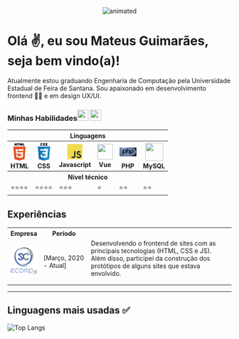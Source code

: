 <style>
    table{
        width: 100% !important;
    }
</style>


<p align="center"> <img src="https://github.com/teeuguima/teeuguima/blob/master/public/giphy.gif" width="180px" height="191px" alt="animated"/></p>

<h1>Olá ✌, eu sou Mateus Guimarães, seja bem vindo(a)!</h1>

<p>Atualmente estou graduando Engenharia de Computação pela Universidade Estadual de Feira de Santana. Sou apaixonado
    em desenvolvimento frontend 👨‍💻 e em design UX/UI.
</p>


<h3>Minhas Habilidades<img src="https://gamerview.com.br/wp-content/uploads/2019/12/mario-gif.gif" width="25px" height="25px" alt=""> 
<img src="https://cdn.streamelements.com/uploads/4ad33e4b-fe28-4e77-a64d-aa89109bd045.gif" width="25px" height="25px" alt=""></h3>

<table width="100%">
    <tr>
        <th colspan="6">Linguagens</th>    
    </tr>
    <tr>
        <th><img src="https://raw.githubusercontent.com/devicons/devicon/master/icons/html5/html5-original-wordmark.svg" width="40px" height="40px" alt=""> <br> HTML</th>
        <th><img src="https://raw.githubusercontent.com/devicons/devicon/master/icons/css3/css3-original-wordmark.svg" width="40px" height="40px" alt=""><br>CSS</th>
        <th><img src="https://raw.githubusercontent.com/devicons/devicon/master/icons/javascript/javascript-original.svg" width="35px" height="35px" alt=""><br>Javascript</th>
        <th><img src="https://upload.wikimedia.org/wikipedia/commons/thumb/9/95/Vue.js_Logo_2.svg/2367px-Vue.js_Logo_2.svg.png" width="35px" height="35px" alt=""><br>Vue</th>
        <th><img src="https://raw.githubusercontent.com/devicons/devicon/master/icons/php/php-original.svg" width="40px" height="40px" alt=""><br>PHP</th>
        <th><img src="https://marcas-logos.net/wp-content/uploads/2020/11/MySQL-logo.png" width="40px" height="40px" alt=""><br>MySQL</th>
    </tr>
    <tr>
        <th colspan="6">Nível técnico</th>
    </tr>
    <tr align="center">
        <td align="left">⭐⭐⭐⭐</td>
        <td align="left">⭐⭐⭐⭐</td>
        <td align="left">⭐⭐⭐</td>
        <td align="left">⭐</td>
        <td align="left">⭐⭐</td>
        <td align="left">⭐⭐</td>
    </tr>
</table>


Experiências
------------------------------------------
<table>
    <tr>
        <th>Empresa</th>
        <th>Período</th>
    </tr>
    <tr>
        <td><img src="https://github.com/teeuguima/teeuguima/blob/master/public/logo.png" width="60px" height="60px" alt=""></td>
        <td>[Março, 2020 - Atual]</td>
        <td>Desenvolvendo o frontend de sites com as principais tecnologias (HTML, CSS e JS). <br> 
            Além disso, participei da construção dos protótipos de alguns sites que estava envolvido.</p></td>
    <tr>
</table>

<hr>





Linguagens mais usadas ✅
-------------------------------------------
![Top Langs](https://github-readme-stats.vercel.app/api/top-langs/?username=teeuguima&theme=tokyonight)
